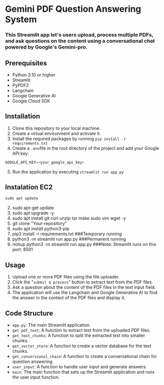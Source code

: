 # Gemini PDF Question Answering System

### This Streamlit app let's users upload, process multiple PDFs, and ask questions on the content using a conversational chat powered by Google's Gemini-pro.

## Prerequisites
* Python 3.10 or higher
* Streamlit
* PyPDF2
* Langchain
* Google Generative AI
* Google Cloud SDK

## Installation
1. Clone this repository to your local machine.
2. Create a virtual environment and activate it.
3. Install the required packages by running ```pip install -r requirements.txt```
4. Create a ```.env```file in the root directory of the project and add your Google API key:

```python
GOOGLE_API_KEY=<your_google_api_key>
```
5. Run the application by executing ```streamlit run app.py```

## Instalation EC2
```python
sudo apt update
```
2. sudo apt-get update
3. sudo apt upgrade -y
4. sudo apt install git curl unzip tar make sudo vim wget -y
5. git clone "Your-repository"
6. sudo apt install python3-pip
7. pip3 install -r requirements.txt
###Temporary running
8. python3 -m streamlit run app.py
###Permanent running
9. nohup python3 -m streamlit run app.py
###Note: Streamlit runs on this port: 8501

## Usage
1. Upload one or more PDF files using the file uploader.
2. Click the "```submit & process```" button to extract text from the PDF files.
3. Ask a question about the content of the PDF files in the text input field.
4. The application will use the Langchain and Google Generative AI to find the answer in the context of the PDF files and display it.

## Code Structure
* ```app.py```: The main Streamlit application.
* ```get_pdf_text```: A function to extract text from the uploaded PDF files.
* ```get_text_chunks```: A function to split the extracted text into smaller chunks.
* ```get_vector_store```: A function to create a vector database for the text chunks.
* ```get_conversional_chain```: A function to create a conversational chain for question answering.
* ```user_input```: A function to handle user input and generate answers.
* ```main```: The main function that sets up the Streamlit application and runs the user input function.
